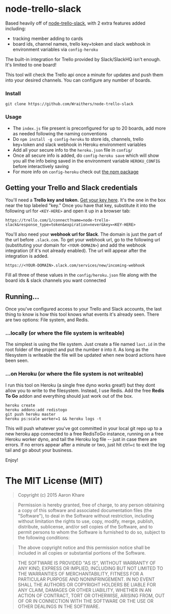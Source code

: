 # node-trello-slack

Based heavily off of [node-trello-slack](https://www.npmjs.com/package/node-trello-slack), with 2 extra features added including:

- tracking member adding to cards
- board ids, channel names, trello key+token and slack webhook in environment variables via `config-heroku`

The built-in integration for Trello provided by Slack/SlackHQ isn't enough. It's limited to one board!

This tool will check the Trello api once a minute for updates and push them into your desired channels. You can configure any number of boards.

### Install

	git clone https://github.com/Wraithers/node-trello-slack

### Usage

- The `index.js` file present is preconfigured for up to 20 boards, add more as needed following the naming conventions
- Do `npm install -g config-heroku` to store ids, channels, trello key+token and slack webhook in Heroku environment variables
- Add all your secure info to the `heroku.json` file in `config/`
- Once all secure info is added, do `config-heroku save` which will show you all the info being saved in the environment variable `HEROKU_CONFIG` before interactively saving
- For more info on `config-heroku` check out [the npm package](https://www.npmjs.com/package/config-heroku)

## Getting your Trello and Slack credentials

You'll need a **Trello key and token.** [Get your key here](https://trello.com/1/appKey/generate). It's the one in the box near the top labeled "key." Once you have that key, substitute it into the following url for `<KEY-HERE>` and open it up in a browser tab:

    https://trello.com/1/connect?name=node-trello-slack&response_type=token&expiration=never&key=<KEY-HERE>

You'll also need your **webhook url for Slack**. The domain is just the part of the url before `.slack.com`. To get your webhook url, go to the following url (substituting your domain for `<YOUR-DOMAIN>`) and add the webhook integration (if it's not already enabled). The url will appear after the integration is added.

    https://<YOUR-DOMAIN>.slack.com/services/new/incoming-webhook

Fill all three of these values in the `config/heroku.json` file along with the board ids & slack channels you want connected

## Running...

Once you've configured access to your Trello and Slack accounts, the last thing to know is how this tool knows what events it's already seen. There are two options: File system, and Redis.

### ...locally (or where the file system is writeable)

The simplest is using the file system. Just create a file named `last.id` in the root folder of the project and put the number `0` into it. As long as the filesystem is writeable the file will be updated when new board actions have been seen.

### ...on Heroku (or where the file system is not writeable)

I run this tool on Heroku (a single free dyno works great!) but they dont allow you to write to the filesystem. Instead, I use Redis. Add the free **Redis To Go** addon and everything should just work out of the box.

    heroku create
    heroku addons:add redistogo
    git push heroku master
    heroku ps:scale worker=1 && heroku logs -t

This will push whatever you've got committed in your local git repo up to a new heroku app connected to a free RedisToGo instance, running on a free Heroku worker dyno, and tail the Heroku log file -- just in case there are errors. If no errors appear after a minute or two, just hit ctrl+c to exit the log tail and go about your business.

Enjoy!

# The MIT License (MIT)

> Copyright (c) 2015 Aaron Khare

> Permission is hereby granted, free of charge, to any person obtaining a copy
of this software and associated documentation files (the "Software"), to deal
in the Software without restriction, including without limitation the rights
to use, copy, modify, merge, publish, distribute, sublicense, and/or sell
copies of the Software, and to permit persons to whom the Software is
furnished to do so, subject to the following conditions:

> The above copyright notice and this permission notice shall be included in
all copies or substantial portions of the Software.

> THE SOFTWARE IS PROVIDED "AS IS", WITHOUT WARRANTY OF ANY KIND, EXPRESS OR
IMPLIED, INCLUDING BUT NOT LIMITED TO THE WARRANTIES OF MERCHANTABILITY,
FITNESS FOR A PARTICULAR PURPOSE AND NONINFRINGEMENT. IN NO EVENT SHALL THE
AUTHORS OR COPYRIGHT HOLDERS BE LIABLE FOR ANY CLAIM, DAMAGES OR OTHER
LIABILITY, WHETHER IN AN ACTION OF CONTRACT, TORT OR OTHERWISE, ARISING FROM,
OUT OF OR IN CONNECTION WITH THE SOFTWARE OR THE USE OR OTHER DEALINGS IN
THE SOFTWARE.